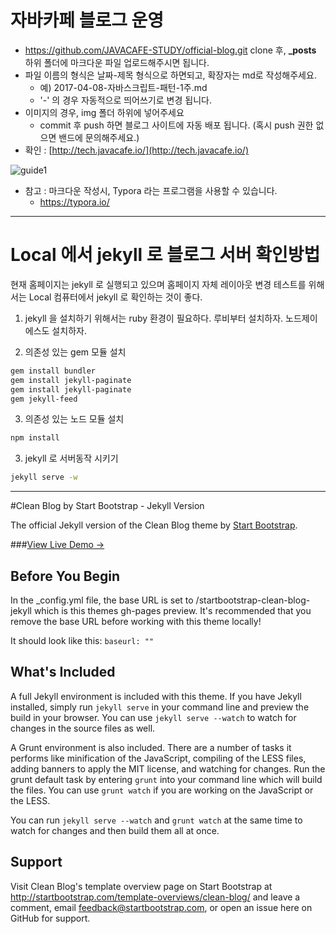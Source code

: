 # 자바카페 블로그 운영

* https://github.com/JAVACAFE-STUDY/official-blog.git clone 후, **_posts** 하위 폴더에 마크다운 파일 업로드해주시면 됩니다.
* 파일 이름의 형식은 날짜-제목 형식으로 하면되고, 확장자는 md로 작성해주세요.
  * 예) 2017-04-08-자바스크립트-패턴-1주.md
  * '-' 의 경우 자동적으로 띄어쓰기로 변경 됩니다.
* 이미지의 경우, img 폴더 하위에 넣어주세요
  * commit 후 push 하면 블로그 사이트에 자동 배포 됩니다. (혹시 push 권한 없으면 밴드에 문의해주세요.)
* 확인 : [http://tech.javacafe.io/](http://tech.javacafe.io/)

![guide1](/img/javacafe/guide1.png)



* 참고 : 마크다운 작성시, Typora 라는 프로그램을 사용할 수 있습니다.
  * https://typora.io/

---

# Local 에서 jekyll 로 블로그 서버 확인방법

현재 홈페이지는 jekyll 로 실행되고 있으며 홈페이지 자체 레이아웃 변경 테스트를 위해서는 Local 컴퓨터에서 jekyll 로 확인하는 것이 좋다.

1. jekyll 을 설치하기 위해서는 ruby 환경이 필요하다. 루비부터 설치하자. 노드제이에스도 설치하자.

2. 의존성 있는 gem 모듈 설치 

```bash
gem install bundler
gem install jekyll-paginate
gem install jekyll-paginate
gem jekyll-feed
```

3. 의존성 있는 노드 모듈 설치

```bash
npm install
```

3. jekyll 로 서버동작 시키기 

```bash
jekyll serve -w
```

---


#Clean Blog by Start Bootstrap - Jekyll Version

The official Jekyll version of the Clean Blog theme by [Start Bootstrap](http://startbootstrap.com/).

###[View Live Demo &rarr;](http://blackrockdigital.github.io/startbootstrap-clean-blog-jekyll/)

## Before You Begin

In the _config.yml file, the base URL is set to /startbootstrap-clean-blog-jekyll which is this themes gh-pages preview. It's recommended that you remove the base URL before working with this theme locally!

It should look like this:
`baseurl: ""`

## What's Included

A full Jekyll environment is included with this theme. If you have Jekyll installed, simply run `jekyll serve` in your command line and preview the build in your browser. You can use `jekyll serve --watch` to watch for changes in the source files as well.

A Grunt environment is also included. There are a number of tasks it performs like minification of the JavaScript, compiling of the LESS files, adding banners to apply the MIT license, and watching for changes. Run the grunt default task by entering `grunt` into your command line which will build the files. You can use `grunt watch` if you are working on the JavaScript or the LESS.

You can run `jekyll serve --watch` and `grunt watch` at the same time to watch for changes and then build them all at once.

## Support

Visit Clean Blog's template overview page on Start Bootstrap at http://startbootstrap.com/template-overviews/clean-blog/ and leave a comment, email feedback@startbootstrap.com, or open an issue here on GitHub for support.
